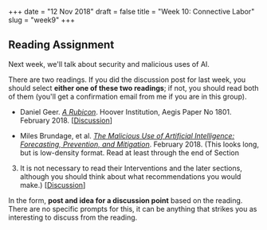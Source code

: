 +++
date = "12 Nov 2018"
draft = false
title = "Week 10: Connective Labor"
slug = "week9"
+++

## Reading Assignment

Next week, we'll talk about security and malicious uses of AI. 

There are two readings. If you did the discussion post for last week,
you should select **either one of these two readings**; if not, you
should read both of them (you'll get a confirmation email from me if
you are in this group).

- Daniel Geer. [_A Rubicon_](https://www.hoover.org/sites/default/files/research/docs/geer_webreadypdfupdated2.pdf). Hoover Institution, Aegis Paper No 1801. February 2018.  [[Discussion](https://redd.it/9wr59x)]

- Miles Brundage, et al. [_The Malicious Use of Artificial
Intelligence: Forecasting, Prevention, and
Mitigation_](/docs/malicious.pdf). February 2018.  (This looks long,
but is low-density format. Read at least through the end of Section
3. It is not necessary to read their Interventions and the later
sections, although you should think about what recommendations you
would make.) [[Discussion](https://redd.it/9wr5iw)]

In the form, **post and idea for a discussion point** based on the
reading. There are no specific prompts for this, it can be anything
that strikes you as interesting to discuss from the reading. 



